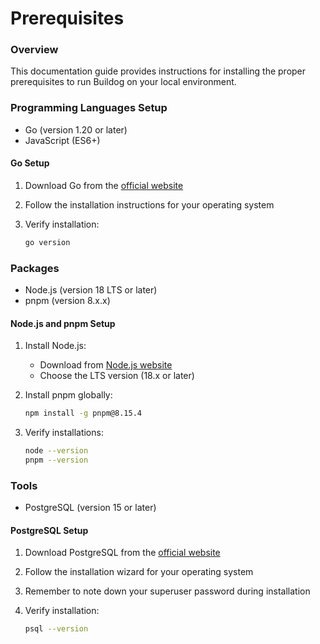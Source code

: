 # Prerequisites

### Overview

This documentation guide provides instructions for installing the proper prerequisites to run Buildog on your local environment. 

### Programming Languages Setup

- Go (version 1.20 or later)
- JavaScript (ES6+)

#### Go Setup
1. Download Go from the [official website](https://golang.org/dl/)
2. Follow the installation instructions for your operating system
3. Verify installation:

   ```bash
   go version
   ```

### Packages

- Node.js (version 18 LTS or later)
- pnpm (version 8.x.x)

#### Node.js and pnpm Setup
1. Install Node.js:
   - Download from [Node.js website](https://nodejs.org/)
   - Choose the LTS version (18.x or later)
2. Install pnpm globally:

   ```bash
   npm install -g pnpm@8.15.4
   ```
3. Verify installations:

   ```bash
   node --version
   pnpm --version
   ```

### Tools

- PostgreSQL (version 15 or later)

#### PostgreSQL Setup
1. Download PostgreSQL from the [official website](https://www.postgresql.org/download/)
2. Follow the installation wizard for your operating system
3. Remember to note down your superuser password during installation
4. Verify installation:

   ```bash
   psql --version
   ```